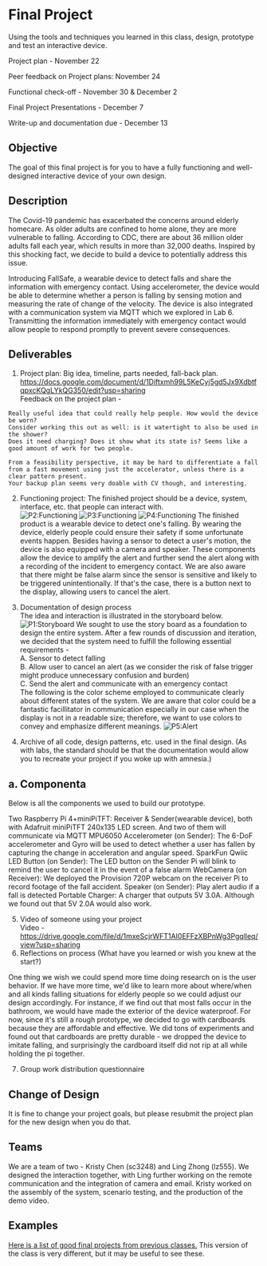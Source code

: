 # Final Project

Using the tools and techniques you learned in this class, design, prototype and test an interactive device.

Project plan - November 22

Peer feedback on Project plans: November 24

Functional check-off - November 30 & December 2

Final Project Presentations - December 7

Write-up and documentation due - December 13

## Objective

The goal of this final project is for you to have a fully functioning and well-designed interactive device of your own design.
 
## Description

The Covid-19 pandemic has exacerbated the concerns around elderly homecare. As older adults are confined to home alone, they are more vulnerable to falling. According to CDC, there are about 36 million older adults fall each year, which results in more than 32,000 deaths. Inspired by this shocking fact, we decide to build a device to potentially address this issue.

Introducing FallSafe, a wearable device to detect falls and share the information with emergency contact. Using accelerometer, the device would be able to determine whether a person is falling by sensing motion and measuring the rate of change of the velocity. The device is also integrated with a communication system via MQTT which we explored in Lab 6. Transmitting the information immediately with emergency contact would allow people to respond promptly to prevent severe consequences.

## Deliverables

1. Project plan: Big idea, timeline, parts needed, fall-back plan. <br />
https://docs.google.com/document/d/1Diftxmh99L5KeCyj5gd5Jx9XdbtfqpxcKQgLYkQG350/edit?usp=sharing <br />
Feedback on the project plan -
```
Really useful idea that could really help people. How would the device be worn? 
Consider working this out as well: is it watertight to also be used in the shower? 
Does it need charging? Does it show what its state is? Seems like a good amount of work for two people.
```
```
From a feasibility perspective, it may be hard to differentiate a fall 
from a fast movement using just the accelerator, unless there is a clear pattern present. 
Your backup plan seems very doable with CV though, and interesting.
```

2. Functioning project: The finished project should be a device, system, interface, etc. that people can interact with. <br />
![P2:Functioning](https://github.com/kchen1009/Interactive-Lab-Hub/blob/Fall2021/Final%20Project/Project1.jpeg)
![P3:Functioning](https://github.com/kchen1009/Interactive-Lab-Hub/blob/Fall2021/Final%20Project/Project2-1.jpg)
![P4:Functioning](https://github.com/kchen1009/Interactive-Lab-Hub/blob/Fall2021/Final%20Project/Project3.png)
The finished product is a wearable device to detect one's falling. By wearing the device, elderly people could ensure their safety if some unfortunate events happen. Besides having a sensor to detect a user's motion, the device is also equipped with a camera and speaker. These components allow the device to amplify the alert and further send the alert along with a recording of the incident to emergency contact. We are also aware that there might be false alarm since the sensor is sensitive and likely to be triggered unintentionally. If that's the case, there is a button next to the display, allowing users to cancel the alert.



3. Documentation of design process <br />
The idea and interaction is illustrated in the storyboard below.
![P1:Storyboard](https://github.com/kchen1009/Interactive-Lab-Hub/blob/Fall2021/Final%20Project/Storyboard.JPG)
We sought to use the story board as a foundation to design the entire system. After a few rounds of discussion and iteration, we decided that the system need to fulfill the following essential requirements - <br />
A. Sensor to detect falling <br />
B. Allow user to cancel an alert (as we consider the risk of false trigger might produce unnecessary confusion and burden) <br />
C. Send the alert and communicate with an emergency contact <br />
The following is the color scheme employed to communicate clearly about different states of the system. We are aware that color could be a fantastic facillitator in communication especially in our case when the display is not in a readable size; therefore, we want to use colors to convey and emphasize different meanings.
![P5:Alert](https://github.com/kchen1009/Interactive-Lab-Hub/blob/Fall2021/Final%20Project/Alert.png)
4. Archive of all code, design patterns, etc. used in the final design. (As with labs, the standard should be that the documentation would allow you to recreate your project if you woke up with amnesia.) <br />
## a. Componenta
Below is all the components we used to build our prototype.

Two Raspberry Pi 4+miniPiTFT:
Receiver & Sender(wearable device), both with Adafruit miniPiTFT 240x135 LED screen. And two of them will communicate via MQTT
MPU6050 Accelerometer (on Sender):
The 6-DoF accelerometer and Gyro will be used to detect whether a user has fallen by capturing the change in acceleration and angular speed.
SparkFun Qwiic LED Button (on Sender):
The LED button on the Sender Pi will blink to remind the user to cancel it in the event of a false alarm
WebCamera (on Receiver):
We deployed the Provision 720P webcam on the receiver Pi to record footage of the fall accident.
Speaker (on Sender):
Play alert audio if a fall is detected
Portable Charger: A charger that outputs 5V 3.0A. Although we found out that 5V 2.0A would also work.


5. Video of someone using your project <br />
Video - https://drive.google.com/file/d/1mxeScjrWFT1AI0EFFzXBPnWg3Pgqlleq/view?usp=sharing
6. Reflections on process (What have you learned or wish you knew at the start?) <br />

One thing we wish we could spend more time doing research on is the user behavior. If we have more time, we'd like to learn more about where/when and all kinds falling situations for elderly people so we could adjust our design accordingly. For instance, if we find out that most falls occur in the bathroom, we would have made the exterior of the device waterproof. For now, since it's still a rough prototype, we decided to go with cardboards because they are affordable and effective. We did tons of experiments and found out that cardboards are pretty durable - we dropped the device to imitate falling, and surprisingly the cardboard itself did not rip at all while holding the pi together. <br />

7. Group work distribution questionnaire

## Change of Design

It is fine to change your project goals, but please resubmit the project plan for the new design when you do that.


## Teams
We are a team of two - Kristy Chen (sc3248) and Ling Zhong (lz555). We designed the interaction together, with Ling further working on the remote communication and the integration of camera and email. Kristy worked on the assembly of the system, scenario testing, and the production of the demo video.

## Examples

[Here is a list of good final projects from previous classes.](https://github.com/FAR-Lab/Developing-and-Designing-Interactive-Devices/wiki/Previous-Final-Projects)
This version of the class is very different, but it may be useful to see these.
